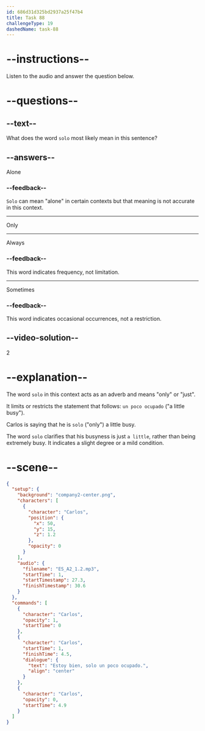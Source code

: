 ```yaml
---
id: 686d31d325bd2937a25f47b4
title: Task 88
challengeType: 19
dashedName: task-88
---
```


<!-- (Audio) Carlos: Estoy bien, solo un poco ocupado. -->

# --instructions--

Listen to the audio and answer the question below.

# --questions--

## --text--

What does the word `solo` most likely mean in this sentence?

## --answers--

Alone

### --feedback--

`Solo` can mean "alone" in certain contexts but that meaning is not accurate in this context.

---

Only

---

Always

### --feedback--

This word indicates frequency, not limitation.

---

Sometimes

### --feedback--

This word indicates occasional occurrences, not a restriction.

## --video-solution--

2

# --explanation--

The word `solo` in this context acts as an adverb and means "only" or "just". 

It limits or restricts the statement that follows: `un poco ocupado` ("a little busy").

Carlos is saying that he is `solo` ("only") a little busy. 

The word `solo` clarifies that his busyness is just `a little`, rather than being extremely busy. It indicates a slight degree or a mild condition.

# --scene--

```json
{
  "setup": {
    "background": "company2-center.png",
    "characters": [
      {
        "character": "Carlos",
        "position": {
          "x": 50,
          "y": 15,
          "z": 1.2
        },
        "opacity": 0
      }
    ],
    "audio": {
      "filename": "ES_A2_1.2.mp3",
      "startTime": 1,
      "startTimestamp": 27.3,
      "finishTimestamp": 30.6
    }
  },
  "commands": [
    {
      "character": "Carlos",
      "opacity": 1,
      "startTime": 0
    },
    {
      "character": "Carlos",
      "startTime": 1,
      "finishTime": 4.5,
      "dialogue": {
        "text": "Estoy bien, solo un poco ocupado.",
        "align": "center"
      }
    },
    {
      "character": "Carlos",
      "opacity": 0,
      "startTime": 4.9
    }
  ]
}
```
